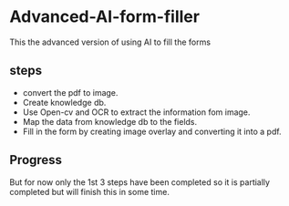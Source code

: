 # Advanced-AI-form-filler

This the advanced version of using AI to fill the forms

## steps

- convert the pdf to image.
- Create knowledge db.
- Use Open-cv and OCR to extract the information fom image.
- Map the data from knowledge db to the fields.
- Fill in the form by creating image overlay and converting it into a pdf.

## Progress

But for now only the 1st 3 steps have been completed so it is partially completed but will finish this in some time.
